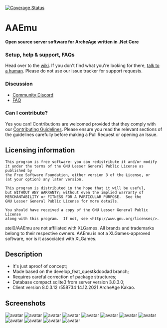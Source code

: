 [![Coverage Status](https://coveralls.io/repos/github/AAEmu/AAEmu/badge.svg?branch=develop)](https://coveralls.io/github/AAEmu/AAEmu?branch=develop)

# AAEmu

__Open source server software for ArcheAge written in .Net Core__

### Setup, help & support, FAQs
Head over to the [wiki](https://github.com/AAEmu/AAEmu/wiki).
If you don't find what you're looking for there, [talk to a human](#discussion). Please do not use our issue tracker for support requests.

### Discussion
- [Community Discord](https://discord.gg/vn8E8E6)
- [FAQ](https://github.com/AAEmu/AAEmu/wiki/FAQ)

### Can I contribute?
Yes you can! Contributions are welcomed provided that they comply with our [Contributing Guidelines](CONTRIBUTING.md). Please ensure you read the relevant sections of the guidelines carefully before making a Pull Request or opening an Issue.

## Licensing information

	This program is free software: you can redistribute it and/or modify
	it under the terms of the GNU Lesser General Public License as published by
	the Free Software Foundation, either version 3 of the License, or
	(at your option) any later version.

	This program is distributed in the hope that it will be useful,
	but WITHOUT ANY WARRANTY; without even the implied warranty of
	MERCHANTABILITY or FITNESS FOR A PARTICULAR PURPOSE.  See the
	GNU Lesser General Public License for more details.

	You should have received a copy of the GNU Lesser General Public License
	along with this program.  If not, see <http://www.gnu.org/licenses/>.

atel0/AAEmu are not affiliated with XLGames. All brands and trademarks belong to their respective owners. AAEmu is not a XLGames-approved software, nor is it associated with XLGames.

## Description
- It's just aproof of concept;
- Made based on the develop_feat_quest&doodad branch;
- Requires careful correction of package structures;
- Database compact.sqlite3 from server version 3.0.3.0;
- Client version 8.0.3.12 r558734 14.12.2021 ArcheAge Kakao.

## Screenshots
![avatar](/doc/img/Screenshot_1.png)
![avatar](/doc/img/Screenshot_2.png)
![avatar](/doc/img/Screenshot_3.png)
![avatar](/doc/img/Screenshot_4.png)
![avatar](/doc/img/Screenshot_5.png)
![avatar](/doc/img/Screenshot_6.png)
![avatar](/doc/img/Screenshot_7.png)
![avatar](/doc/img/Screenshot_8.png)
![avatar](/doc/img/Screenshot_9.png)
![avatar](/doc/img/Screenshot_10.png)
![avatar](/doc/img/Screenshot_11.png)
![avatar](/doc/img/Screenshot_12.png)